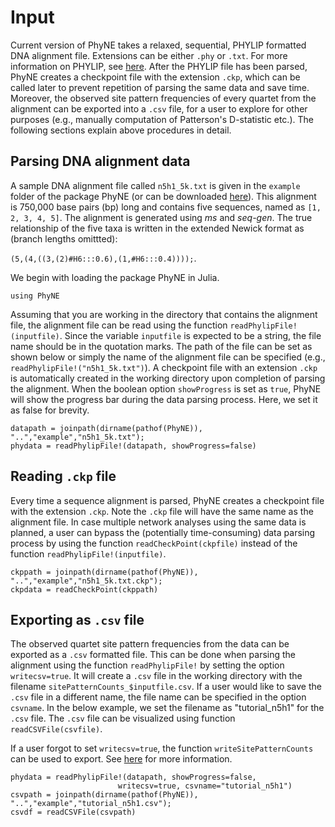 # Input

Current version of PhyNE takes a relaxed, sequential, PHYLIP formatted DNA alignment file. Extensions can be either `.phy` or `.txt`. For more information on PHYLIP, see [here](https://en.wikipedia.org/wiki/PHYLIP). After the PHYLIP file has been parsed, PhyNE creates a checkpoint file with the extension `.ckp`, which can be called later to prevent repetition of parsing the same data and save time. Moreover, the observed site pattern frequencies of every quartet from the alignment can be exported into a `.csv` file, for a user to explore for other purposes (e.g., manually computation of Patterson's D-statistic etc.). The following sections explain above procedures in detail.

## Parsing DNA alignment data
A sample DNA alignment file called `n5h1_5k.txt` is given in the `example` folder of the package PhyNE (or can be downloaded [here](https://github.com/sungsik-kong/PhyNE.jl/blob/main/example/n5h1_5k.txt)). This alignment is 750,000 base pairs (bp) long and contains five sequences, named as  `[1, 2, 3, 4, 5]`. The alignment is generated using *ms* and *seq-gen*. The true relationship of the five taxa is written in the extended Newick format as (branch lengths omittted): 

`(5,(4,((3,(2)#H6:::0.6),(1,#H6:::0.4))));`.

We begin with loading the package PhyNE in Julia.
```@example input
using PhyNE
```

Assuming that you are working in the directory that contains the alignment file, the alignment file can be read using the function `readPhylipFile!(inputfile)`. Since the variable `inputfile` is expected to be a string, the file name should be in the quotation marks. The path of the file can be set as shown below or simply the name of the alignment file can be specified (e.g., `readPhylipFile!("n5h1_5k.txt")`). A checkpoint file with an extension `.ckp` is automatically created in the working directory upon completion of parsing the alignment. When the boolean option `showProgress` is set as `true`, PhyNE will show the progress bar during the data parsing process. Here, we set it as false for brevity.

```@repl input
datapath = joinpath(dirname(pathof(PhyNE)), "..","example","n5h1_5k.txt");
phydata = readPhylipFile!(datapath, showProgress=false)
```

## Reading `.ckp` file
Every time a sequence alignment is parsed, PhyNE creates a checkpoint file with the extension `.ckp`. Note the `.ckp` file will have the same name as the alignment file. In case multiple network analyses using the same data is planned, a user can bypass the (potentially time-consuming) data parsing process by using the function `readCheckPoint(ckpfile)` instead of the function `readPhylipFile!(inputfile)`. 
```@repl input
ckppath = joinpath(dirname(pathof(PhyNE)), "..","example","n5h1_5k.txt.ckp");
ckpdata = readCheckPoint(ckppath)
```

## Exporting as `.csv` file
The observed quartet site pattern frequencies from the data can be exported as a `.csv` formatted file. This can be done when parsing the alignment using the function `readPhylipFile!` by setting the option `writecsv=true`. It will create a `.csv` file in the working directory with the filename `sitePatternCounts_$inputfile.csv`. If a user would like to save the `.csv` file in a different name, the file name can be specified in the option `csvname`. In the below example, we set the filename as "tutorial_n5h1" for the `.csv` file. The `.csv` file can be visualized using function `readCSVFile(csvfile)`. 

If a user forgot to set `writecsv=true`, the function `writeSitePatternCounts` can be used to export. See [here](https://sungsik-kong.github.io/PhyNE.jl/dev/#PhyNE.writeSitePatternCounts) for more information.
```@repl input
phydata = readPhylipFile!(datapath, showProgress=false,
                        writecsv=true, csvname="tutorial_n5h1")
csvpath = joinpath(dirname(pathof(PhyNE)), "..","example","tutorial_n5h1.csv");
csvdf = readCSVFile(csvpath)
```